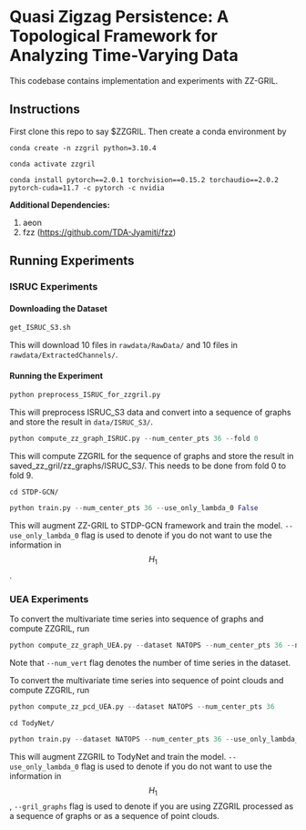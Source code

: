 # Quasi Zigzag Persistence: A Topological Framework for Analyzing Time-Varying Data

This codebase contains implementation and experiments with ZZ-GRIL. 


## Instructions
First clone this repo to say $ZZGRIL. Then create a conda environment by

    conda create -n zzgril python=3.10.4
    
    conda activate zzgril

    conda install pytorch==2.0.1 torchvision==0.15.2 torchaudio==2.0.2 pytorch-cuda=11.7 -c pytorch -c nvidia    
    

**Additional Dependencies:**

1. aeon
2. fzz (https://github.com/TDA-Jyamiti/fzz)

## Running Experiments

### ISRUC Experiments
#### Downloading the Dataset
```python
get_ISRUC_S3.sh
```
This will download 10 files in <code>rawdata/RawData/</code> and 10 files in <code>rawdata/ExtractedChannels/</code>.

#### Running the Experiment
```python
python preprocess_ISRUC_for_zzgril.py
```
This will preprocess ISRUC_S3 data and convert into a sequence of graphs and store the result in <code>data/ISRUC_S3/</code>.
```python
python compute_zz_graph_ISRUC.py --num_center_pts 36 --fold 0
```
This will compute ZZGRIL for the sequence of graphs and store the result in saved_zz_gril/zz_graphs/ISRUC_S3/. This needs to be done from fold 0 to fold 9.

<code>cd STDP-GCN/</code>
```python
python train.py --num_center_pts 36 --use_only_lambda_0 False
```
This will augment ZZ-GRIL to STDP-GCN framework and train the model. <code>--use_only_lambda_0</code> flag is used to denote if you do not want to use the information in $$H_1$$.

### UEA Experiments
To convert the multivariate time series into sequence of graphs and compute ZZGRIL, run
```python
python compute_zz_graph_UEA.py --dataset NATOPS --num_center_pts 36 --num_vert 24
```
Note that <code>--num_vert</code> flag denotes the number of time series in the dataset.

To convert the multivariate time series into sequence of point clouds and compute ZZGRIL, run
```python
python compute_zz_pcd_UEA.py --dataset NATOPS --num_center_pts 36
```

<code>cd TodyNet/ </code>
```python
python train.py --dataset NATOPS --num_center_pts 36 --use_only_lambda_0 False --gril_graphs True
```
This will augment ZZGRIL to TodyNet and train the model. <code>--use_only_lambda_0</code> flag is used to denote if you do not want to use the information in $$H_1$$, <code>--gril_graphs</code> flag is used to denote if you are using ZZGRIL processed as a sequence of graphs or as a sequence of point clouds.
